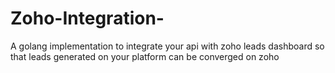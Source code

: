 # Zoho-Integration-
A golang implementation to integrate your api with zoho leads dashboard so that leads generated on your platform can be converged on  zoho
